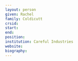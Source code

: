 ```yaml
---
layout: person
given: Rachel
family: Coldicutt
crsid: 
start: 
end:
position: 
institution: Careful Industries
website: 
biography: 
---
```

